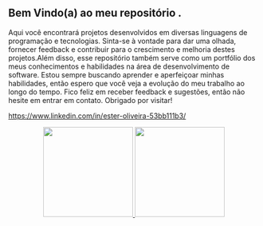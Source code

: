 ## Bem Vindo(a) ao meu repositório .

 Aqui você encontrará projetos desenvolvidos em diversas linguagens de programação e tecnologias. Sinta-se à vontade para dar uma olhada, fornecer feedback e contribuir para o crescimento e melhoria destes projetos.Além disso, esse repositório também serve como um portfólio dos meus conhecimentos e habilidades na área de desenvolvimento de software. Estou sempre buscando aprender e aperfeiçoar minhas habilidades, então espero que você veja a evolução do meu trabalho ao longo do tempo. Fico feliz em receber feedback e sugestões, então não hesite em entrar em contato. Obrigado por visitar!

https://www.linkedin.com/in/ester-oliveira-53bb111b3/

<div align="center">
  <a href="https://github.com/EsterBOliveira">
  <img height="180em" src="https://github-readme-stats.vercel.app/api?username=EsterBOliveira&show_icons=true&theme=dracula&include_all_commits=true&count_private=true"/>
  <img height="180em" src="https://github-readme-stats.vercel.app/api/top-langs/?username=EsterBOliveira&layout=compact&langs_count=7&theme=dracula"/>
</div>

  
